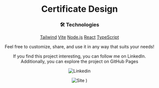 <h1 align="center">Certificate Design</h1>

<div align="center">

<h3>🛠 Technologies</h3>

[Tailwind](https://tailwndcss.com)
[Vite](https://vitejs.dev/)
[Node.js](https://nodejs.org/en/)
[React](https://pt-br.reactjs.org/)
[TypeScript](https://www.typescriptlang.org/)

<p>Feel free to customize, share, and use it in any way that suits your needs!</p>

<p>If you find this project interesting, you can follow me on LinkedIn. Additionally, you can explore the project on GitHub Pages</p>

![Linkedin](https://img.shields.io/badge/LinkedIn-0077B5?style=for-the-badge&logo=linkedin&logoColor=white)
<div/>
  
![Site](https://github.com/VaylonBr/certificate-design/assets/124805698/ce4e7e54-f60e-431c-a030-ef2a6bde83ef)
)
</div>
